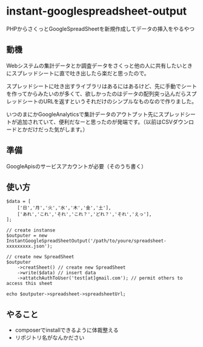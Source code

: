 # instant-googlespreadsheet-output
PHPからさくっとGoogleSpreadSheetを新規作成してデータの挿入をやるやつ

## 動機
Webシステムの集計データとか調査データをさくっと他の人に共有したいときにスプレッドシートに直で吐き出したら楽だと思ったので。

スプレッドシートに吐き出すライブラリはあるにはあるけど、先に手動でシートを作ってからみたいのが多くて、欲しかったのはデータの配列突っ込んだらスプレッドシートのURLを返すというそれだけのシンプルなものなので作りました。

いつのまにかGoogleAnalyticsで集計データのアウトプット先にスプレッドシートが追加されていて、便利だなーと思ったのが発端です。（以前はCSVダウンロードとかだけだった気がします。）


## 準備
GoogleApisのサービスアカウントが必要（そのうち書く）


## 使い方

```
$data = [
	['日','月','火','水','木','金','土'],
	['あれ','これ','それ','これ？','どれ？','それ','えっ'],
];

// create instanse
$outputer = new InstantGoogleSpreadSheetOutput('/path/to/youre/spreadsheet-xxxxxxxxx.json');

// create new SpreadSheet
$outputer
	->creatSheet() // create new SpreadSheet
	->write($data) // insert data
	->attatchAuthToUser('test[at]gmail.com'); // permit others to access this sheet

echo $outputer->spreadsheet->spreadsheetUrl;
```

## やること

* composerでinstallできるように体裁整える
* リポジトリ名がなんかださい